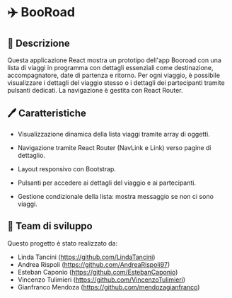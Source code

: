 # ✈️ BooRoad

## 📖 Descrizione

Questa applicazione React mostra un prototipo dell'app Booroad con una lista di viaggi in programma con dettagli essenziali come destinazione, accompagnatore, date di partenza e ritorno. Per ogni viaggio, è possibile visualizzare i dettagli del viaggio stesso o i dettagli dei partecipanti tramite pulsanti dedicati. La navigazione è gestita con React Router.

## 🖊️ Caratteristiche

- Visualizzazione dinamica della lista viaggi tramite array di oggetti.

- Navigazione tramite React Router (NavLink e Link) verso pagine di dettaglio.

- Layout responsivo con Bootstrap.

- Pulsanti per accedere ai dettagli del viaggio e ai partecipanti.

- Gestione condizionale della lista: mostra messaggio se non ci sono viaggi.

## 👥 Team di sviluppo

Questo progetto è stato realizzato da:

- Linda Tancini (https://github.com/LindaTancini)
- Andrea Rispoli (https://github.com/AndreaRispoli97)
- Esteban Caponio (https://github.com/EstebanCaponio)
- Vincenzo Tulimieri (https://github.com/VincenzoTulimieri)
- Gianfranco Mendoza (https://github.com/mendozagianfranco)

